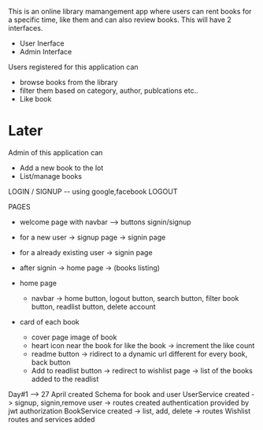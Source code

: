 This is an online library mamangement app where users can rent books for a specific time, like them and can also review books. This will have 2 interfaces.

- User Inerface
- Admin Interface

Users registered for this application can
- browse books from the library
- filter them based on category, author, publcations etc..
- Like book
<!-- - Review a book  -->
<!-- - Categorize the books according to the arrival time  -->
<!-- - Pay & Rent them for a specific duration -->

# Later
Admin of this application can
- Add a new book to the lot
- List/manage books
<!-- - Track rented books and their availability -->


LOGIN / SIGNUP -- using google,facebook
LOGOUT

PAGES 
- welcome page with navbar --> buttons signin/signup
- for a new user -> signup page -> signin page
- for a already existing user -> signin page
- after signin -> home page -> (books listing)

- home page
    - navbar -> home button, logout button, search button, filter book button, readlist button, delete account

- card of each book 
    - cover page image of book 
    - heart icon near the book for like the book -> increment the like count
    - readme button -> ridirect to a dynamic url different for every book, back button
    - Add to readlist button -> redirect to wishlist page -> list of the books added to the readlist

Day#1 --> 27 April
created Schema for book and user 
UserService created -> signup, signin,remove user -> routes created 
authentication provided by jwt authorization 
BookService created -> list, add, delete -> routes 
Wishlist routes and services added